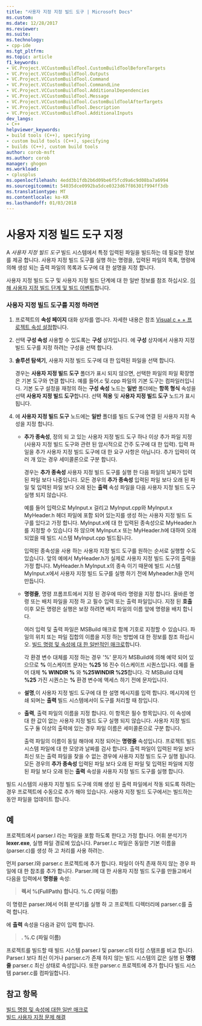 ```yaml
---
title: "사용자 지정 지정 빌드 도구 | Microsoft Docs"
ms.custom: 
ms.date: 12/28/2017
ms.reviewer: 
ms.suite: 
ms.technology:
- cpp-ide
ms.tgt_pltfrm: 
ms.topic: article
f1_keywords:
- VC.Project.VCCustomBuildTool.CustomBuildToolBeforeTargets
- VC.Project.VCCustomBuildTool.Outputs
- VC.Project.VCCustomBuildTool.Command
- VC.Project.VCCustomBuildTool.CommandLine
- VC.Project.VCCustomBuildTool.AdditionalDependencies
- VC.Project.VCCustomBuildTool.Message
- VC.Project.VCCustomBuildTool.CustomBuildToolAfterTargets
- VC.Project.VCCustomBuildTool.Description
- VC.Project.VCCustomBuildTool.AdditionalInputs
dev_langs:
- C++
helpviewer_keywords:
- build tools (C++), specifying
- custom build tools (C++), specifying
- builds (C++), custom build tools
author: corob-msft
ms.author: corob
manager: ghogen
ms.workload:
- cplusplus
ms.openlocfilehash: 4edd3b1fdb2b6d09be6f5fcd9a6c9d08ba7a6994
ms.sourcegitcommit: 54035dce0992ba5dce0323d67f86301f994ff3db
ms.translationtype: MT
ms.contentlocale: ko-KR
ms.lasthandoff: 01/03/2018
---
```

# <a name="specify-custom-build-tools"></a>사용자 지정 빌드 도구 지정

A *사용자 지정 빌드 도구* 빌드 시스템에서 특정 입력된 파일을 빌드하는 데 필요한 정보를 제공 합니다. 사용자 지정 빌드 도구를 실행 하는 명령을, 입력된 파일의 목록, 명령에 의해 생성 되는 출력 파일의 목록과 도구에 대 한 설명을 지정 합니다.

사용자 지정 빌드 도구 및 사용자 지정 빌드 단계에 대 한 일반 정보를 참조 하십시오. [이해 사용자 지정 빌드 단계 및 빌드 이벤트](../ide/understanding-custom-build-steps-and-build-events.md)합니다.

### <a name="to-specify-a-custom-build-tool"></a>사용자 지정 빌드 도구를 지정 하려면

1. 프로젝트의 **속성 페이지** 대화 상자를 엽니다. 자세한 내용은 참조 [Visual c + + 프로젝트 속성 설정](../ide/working-with-project-properties.md)합니다.

1. 선택 **구성 속성** 사용할 수 있도록는 **구성** 상자입니다. 에 **구성** 상자에서 사용자 지정 빌드 도구를 지정 하려는 구성을 선택 합니다.

1. **솔루션 탐색기**, 사용자 지정 빌드 도구에 대 한 입력된 파일을 선택 합니다.

   경우는 **사용자 지정 빌드 도구** 폴더가 표시 되지 않으면, 선택한 파일의 파일 확장명은 기본 도구와 연결 합니다. 예를 들어.c 및.cpp 파일의 기본 도구는 컴파일러입니다. 기본 도구 설정을 재정의 하는 **구성 속성** 노드는 **일반** 폴더에는 **항목 형식** 속성을 선택 **사용자 지정 빌드 도구**합니다. 선택 **적용** 및 **사용자 지정 빌드 도구** 노드가 표시 됩니다.

1. 에 **사용자 지정 빌드 도구** 노드에는 **일반** 폴더를 빌드 도구에 연결 된 사용자 지정 속성을 지정 합니다.

   - **추가 종속성**, 정의 되 고 있는 사용자 지정 빌드 도구 하나 이상 추가 파일 지정 (사용자 지정 빌드 도구와 관련 된 암시적으로 간주 도구에 대 한 입력). 입력 파일을 추가 사용자 지정 빌드 도구에 대 한 요구 사항은 아닙니다. 추가 입력이 여러 개 있는 경우 세미콜론으로 구분 합니다.

      경우는 **추가 종속성** 사용자 지정 빌드 도구를 실행 한 다음 파일의 날짜가 입력된 파일 보다 나중입니다. 모든 경우의 **추가 종속성** 입력된 파일 보다 오래 된 파일 및 입력된 파일 보다 오래 된는 **출력** 속성 파일을 다음 사용자 지정 빌드 도구 실행 되지 않습니다.

      예를 들어 입력으로 MyInput.x 걸리고 MyInput.cpp와 MyInput.x MyHeader.h 헤더 파일에 포함 되어 있는지를 생성 하는 사용자 지정 빌드 도구를 있다고 가정 합니다. MyInput.x에 대 한 입력된 종속성으로 MyHeader.h를 지정할 수 있습니다 하 않으며 MyInput.x 또는 MyHeader.h에 대하여 오래 되었을 때 빌드 시스템 MyInput.cpp 빌드됩니다.

      입력된 종속성을 사용 하는 사용자 지정 빌드 도구를 원하는 순서로 실행할 수도 있습니다. 앞의 예에서 MyHeader.h가 실제로 사용자 지정 빌드 도구의 출력을 가정 합니다. MyHeader.h MyInput.x의 종속 이기 때문에 빌드 시스템 MyInput.x에서 사용자 지정 빌드 도구를 실행 하기 전에 Myheader.h을 먼저 만듭니다.

   - **명령줄**, 명령 프롬프트에서 지정 된 경우에 따라 명령을 지정 합니다. 올바른 명령 또는 배치 파일을 지정 하 고 필수 입력 또는 출력 파일입니다. 지정 된 **호출** 이후 모든 명령은 실행은 보장 하려면 배치 파일의 이름 앞에 명령을 배치 합니다.

      여러 입력 및 출력 파일은 MSBuild 매크로 함께 기호로 지정할 수 있습니다. 파일의 위치 또는 파일 집합의 이름을 지정 하는 방법에 대 한 정보를 참조 하십시오. [빌드 명령 및 속성에 대 한 일반적인 매크로](../ide/common-macros-for-build-commands-and-properties.md)합니다.

      각 환경 변수 대체를 지정 하는 경우 '%' 문자가 MSBuild에 의해 예약 되어 있으므로  **%**  이스케이프 문자는 **%25** 16 진수 이스케이프 시퀀스입니다. 예를 들어 대체 **% WINDIR %** 와 **%25WINDIR %25**합니다. 각 MSBuild 대체 **%25** 가진 시퀀스는  **%**  환경 변수에 액세스 하기 전에 문자입니다.

   - **설명**,이 사용자 지정 빌드 도구에 대 한 설명 메시지를 입력 합니다. 메시지에 인쇄 되며는 **출력** 빌드 시스템에서이 도구를 처리할 때 창입니다.

   - **출력**, 출력 파일의 이름을 지정 합니다. 이 항목은 필수 항목입니다. 이 속성에 대 한 값이 없는 사용자 지정 빌드 도구 실행 되지 않습니다. 사용자 지정 빌드 도구 둘 이상의 출력에 있는 경우 파일 이름은 세미콜론으로 구분 합니다.

      출력 파일의 이름이 동일 해야에 지정 되어는 **명령줄** 속성입니다. 프로젝트 빌드 시스템 파일에 대 한 모양과 날짜를 검사 합니다. 출력 파일이 입력된 파일 보다 최신 또는 출력 파일을 찾을 수 없는 경우에 사용자 지정 빌드 도구 실행 됩니다. 모든 경우의 **추가 종속성** 입력된 파일 보다 오래 된 파일 및 입력된 파일에 지정 된 파일 보다 오래 된는 **출력** 속성을 사용자 지정 빌드 도구를 실행 합니다.

빌드 시스템의 사용자 지정 빌드 도구에 의해 생성 된 출력 파일에서 작동 되도록 하려는 경우 프로젝트에 수동으로 추가 해야 있습니다. 사용자 지정 빌드 도구에서는 빌드하는 동안 파일을 업데이트 합니다.

## <a name="example"></a>예

프로젝트에서 parser.l 라는 파일을 포함 하도록 한다고 가정 합니다. 어휘 분석기가 **lexer.exe**, 실행 파일 경로에 있습니다. Parser.l.c 파일은 동일한 기본 이름을 (parser.c)를 생성 하 고 처리를 사용 하려는.

먼저 parser.l와 parser.c 프로젝트에 추가 합니다. 파일이 아직 존재 하지 않는 경우 파일에 대 한 참조를 추가 합니다. Parser.l에 대 한 사용자 지정 빌드 도구를 만들고에서 다음을 입력에서 **명령을** 속성:

> **렉서 %(FullPath) 합니다. \%.C (파일 이름)**

이 명령은 parser.l에서 어휘 분석기를 실행 하 고 프로젝트 디렉터리에 parser.c를 출력 합니다.

에 **출력** 속성을 다음과 같이 입력 합니다.

> **. \%.C (파일 이름)**

프로젝트를 빌드할 때 빌드 시스템 parser.l 및 parser.c의 타임 스탬프를 비교 합니다. Parser.l 보다 최신 이거나 parser.c가 존재 하지 않는 빌드 시스템의 값은 실행 된 **명령줄** parser.c 최신 상태로 속성입니다. 또한 parser.c 프로젝트에 추가 합니다 빌드 시스템 parser.c를 컴파일합니다.

## <a name="see-also"></a>참고 항목

[빌드 명령 및 속성에 대한 일반 매크로](../ide/common-macros-for-build-commands-and-properties.md)  
[빌드 사용자 지정 문제 해결](../ide/troubleshooting-build-customizations.md)  
